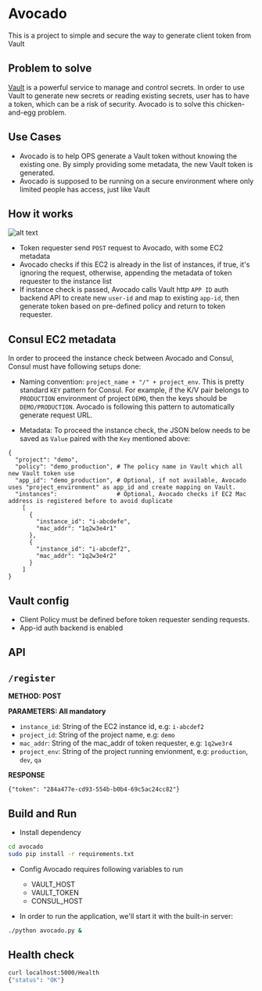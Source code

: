 # Avocado
This is a project to simple and secure the way to generate client token from Vault

## Problem to solve
[Vault](https://www.vaultproject.io/) is a powerful service to manage and control secrets. In order to use Vault to generate new secrets or reading existing secrets, user has to have a token, which can be a risk of security. Avocado is to solve this chicken-and-egg problem.

## Use Cases
- Avocado is to help OPS generate a Vault token without knowing the existing one. By simply providing some metadata, the new Vault token is generated.
- Avocado is supposed to be running on a secure environment where only limited people has access, just like Vault

## How it works
![alt text](https://raw.githubusercontent.com/minzhang28/Avocado/master/Avocado.png)

- Token requester send `POST` request to Avocado, with some EC2 metadata
- Avocado checks if this EC2 is already in the list of instances, if true, it's ignoring the request, otherwise, appending the metadata of token requester to the instance list
- If instance check is passed, Avocado calls Vault http `APP ID` auth backend API to create new `user-id` and map to existing `app-id`, then generate token based on pre-defined policy and return to token requester.

## Consul EC2 metadata
In order to proceed the instance check between Avocado and Consul, Consul must have following setups done:
- Naming convention:  `project_name + "/" + project_env`. This is pretty standard `KEY` pattern for Consul. For example, if the K/V pair belongs to `PRODUCTION` environment of project `DEMO`, then the keys should be `DEMO/PRODUCTION`. Avocado is following this pattern to automatically generate request URL.

- Metadata: To proceed the instance check, the JSON below needs to be saved as `Value` paired with the `Key` mentioned above:
```
{
  "project": "demo",
  "policy": "demo_production", # The policy name in Vault which all new Vault token use
  "app_id": "demo_production", # Optional, if not available, Avocado uses "project_environment" as app_id and create mapping on Vault.
  "instances":                 # Optional, Avocado checks if EC2 Mac address is registered before to avoid duplicate
    [
      {
        "instance_id": "i-abcdefe",
        "mac_addr": "1q2w3e4r1"
      },
      {
        "instance_id": "i-abcdef2",
        "mac_addr": "1q2w3e4r2"
      }
    ]
}
```

## Vault config
- Client Policy must be defined before token requester sending requests.
- App-id auth backend is enabled

## API

## `/register`
**METHOD: POST**

**PARAMETERS: All mandatory**
- `instance_id`: String of the EC2 instance id, e.g: `i-abcdef2`
- `project_id`: String of the project name, e.g: `demo`
- `mac_addr`: String of the mac_addr of token requester, e.g: `1q2we3r4`
- `project_env`: String of the project running envionment, e.g: `production`, `dev`, `qa`


**RESPONSE**
```
{"token": "284a477e-cd93-554b-b0b4-69c5ac24cc82"}
```

## Build and Run
- Install dependency
```bash
cd avocado
sudo pip install -r requirements.txt
```

- Config
Avocado requires following variables to run
  - VAULT_HOST
  - VAULT_TOKEN
  - CONSUL_HOST

- In order to run the application, we'll start it with the built-in server:
```bash
./python avocado.py &
```

## Health check
```bash
curl localhost:5000/Health
{"status": "OK"}
```
